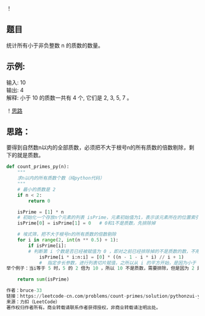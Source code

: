 ！[]()
## 题目
统计所有小于非负整数 n 的质数的数量。

## 示例:

输入: 10  
输出: 4  
解释: 小于 10 的质数一共有 4 个, 它们是 2, 3, 5, 7 。

！[思路](https://github.com/liangju1996/Leetcode/blob/master/picture/204.png)
## 思路：
要得到自然数n以内的全部质数，必须把不大于根号n的所有质数的倍数剔除，剩下的就是质数。
```python
def count_primes_py(n):
    """
    求n以内的所有质数个数（纯python代码）
    """
    # 最小的质数是 2
    if n < 2:
        return 0

    isPrime = [1] * n
    # 初始化一个存放n个元素的列表 isPrime，元素初始值为1，表示该元素所在的位置索引值是一个质数，这样一来我们不用单独开辟内存用于存放数字，下标索引天生就可以用来表示自然数。
    isPrime[0] = isPrime[1] = 0   # 0和1不是质数，先排除掉

    # 埃式筛，把不大于根号n的所有质数的倍数剔除
    for i in range(2, int(n ** 0.5) + 1):
        if isPrime[i]:
        # 判断第 i 个数是否已经被赋值为 0 ，即对之前已经排除掉的不是质数的数，不用再对它的倍数进行二次排除。注意：埃式筛要排除的是所有小于等于根号n的质数的倍数，而不是所有小于等于根号n的数的倍数！
            isPrime[i * i:n:i] = [0] * ((n - 1 - i * i) // i + 1)
            #  指定步长参数，进行列表切片赋值，之所以从 i 的平方开始，是因为小于 i 的平方的倍数部分，在它之前就已经被排除掉了。
举个例子：当i等于 5 时，5 的 2 倍为 10 ，所以 10 不是质数，需要排除，但是因为 2 是 10 的最小因数，之前在 i 等于 2 的时候就已经把 10 这个数排除掉了，我们不用再进行二次赋值排除，这样可以增加程序运行的效率。

    return sum(isPrime)

作者：bruce-33
链接：https://leetcode-cn.com/problems/count-primes/solution/pythonzui-you-jie-fa-mei-you-zhi-yi-liao-ba-by-bru/
来源：力扣（LeetCode）
著作权归作者所有。商业转载请联系作者获得授权，非商业转载请注明出处。
```
